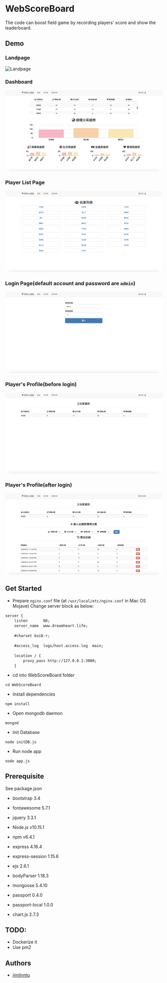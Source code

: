 # WebScoreBoard
The code can boost field game by recording players' score and show the leaderboard.
## Demo
### Landpage
![Landpage](demo/landpage.png)
### Dashboard
![Dashboard](demo/dashboard.png)
### Player List Page
![PlayerListPage](demo/playerListPage.png)
### Login Page(default account and password are `admin`)
![Login](demo/login.png)
### Player's Profile(before login)
![PlayerProfile(before)](demo/playerProfile.png)
### Player's Profile(after login)
![PlayerProfle(after)](demo/playerProfileAfter.png)


## Get Started
* Prepare `nginx.conf` file (at `/usr/local/etc/nginx.conf` in Mac OS Mojave)
Change server block as below:

```
server {
    listen       80;
    server_name  www.dreamheart.life;

    #charset koi8-r;

    #access_log  logs/host.access.log  main;

    location / {
        proxy_pass http://127.0.0.1:3000;
    }
```

* cd into WebScoreBoard folder

```
cd WebScoreBoard
```
* Install dependencies

```
npm install
```
* Open mongodb daemon

```
mongod
```
* Init Database

```
node initDB.js
```
* Run node app

```
node app.js
```


## Prerequisite
See package.json
* bootstrap 3.4

* fontawesome 5.7.1

* jquery 3.3.1

* Node.js v10.15.1

* npm v6.4.1

* express 4.16.4

* express-session 1.15.6

* ejs 2.6.1

* bodyParser 1.18.3

* mongoose 5.4.10

* passport 0.4.0

* passport-local 1.0.0

* chart.js 2.7.3


## TODO:
* Dockerize it
* Use pm2  

## Authors
* [jimlinntu](https://github.com/jimlinntu)